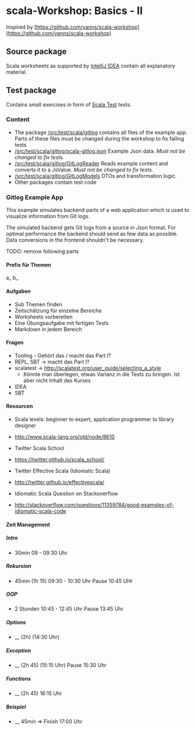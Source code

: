 scala-Workshop: Basics - II
===========================

Inspired by [https://github.com/yanns/scala-workshop](https://github.com/yanns/scala-workshop)

## Source package
Scala worksheets as supported by [IntelliJ IDEA](https://www.jetbrains.com/idea/) contain all explanatory material. 

## Test package
Contains small exercises in form of [Scala Test](http://www.scalatest.org/) tests.  

### Content
 * The package [/src/test/scala/gitlog](/src/test/scala/gitlog) contains all files of the example app. Parts of these files must be changed during the
 workshop to fix failing tests
 * [/src/test/scala/gitlog/scala-gitlog.json](/src/test/scala/gitlog/scala-gitlog.json) Example Json data. *Must not be changed to fix tests.*
 * [/src/test/scala/gitlog/GitLogReader](/src/test/scala/gitlog/GitLogReader.scala) Reads example content and converts it to a JsValue. *Must not be changed to fix tests.*
 * [/src/test/scala/gitlog/GitLogModels](/src/test/scala/gitlog/GitLogModels.scala) DTOs and transformation logic.
 * Other packages contain test code 

### Gitlog Example App
This example simulates backend parts of a web application which is used to visualize information from Git logs.

The simulated backend gets Git logs from a source in Json format. For optimal performance the backend should send as few
data as possible. Data conversions in the frontend shouldn't be necessary.
  


TODO: remove following parts

#### Prefix für Themen
a_
b_

#### Aufgaben
* Sub Themen finden
* Zeitschätzung für einzelne Bereiche
* Worksheets vorbereiten
* Eine Übungsaufgabe mit fertigen Tests
* Markdown in jedem Bereich


#### Fragen
* Tooling - Gehört das / macht das Part I?
* REPL, SBT -> macht das Part I?
* scalatest  ->  http://scalatest.org/user_guide/selecting_a_style
  * Könnte man überlegen, etwas Varianz in die Tests zu bringen. Ist aber nicht Inhalt des Kurses
* IDEA
* SBT

#### Resourcen
* Scala levels: beginner to expert, application programmer to library designer
 - http://www.scala-lang.org/old/node/8610
* Twitter Scala School
 - https://twitter.github.io/scala_school/
* Twitter Effective Scala (Idiomatic Scala) 
 - http://twitter.github.io/effectivescala/
* Idiomatic Scala Question on Stackoverflow
 - http://stackoverflow.com/questions/11359784/good-examples-of-idiomatic-scala-code


#### Zeit Management
##### Intro
* 30min
09 - 09:30 Uhr

##### Rekursion
* 45min (1h 15)
09:30 - 10:30 Uhr
Pause 10:45 UHr

##### OOP
* 2 Stunden
10:45 - 12:45 Uhr
Pause 13:45 Uhr

##### Options
* __ (2h)
(14:30 Uhr)

##### Exception
* __ (2h 45)
(15:15 Uhr)
Pause 15:30 Uhr

##### Functions
* __ (2h 45)
16:15 Uhr

##### Beispiel
* __ 45min
=> Finish 17:00 Uhr